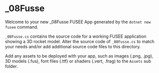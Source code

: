 # _08Fusse

Welcome to your new _08Fusse FUSEE App generated by the `dotnet new fusee` command.

`_08Fusse.cs` contains the source code for a working FUSEE application showing 
a 3D rocket model. Alter the source code of `_08Fusse.cs` to match your needs 
and/or add additional source code files to this directory.

Add any assets to be deployed with your app, such as images (.png, .jpg), 
3D models (.fus), font files (.ttf) or shaders (.vert, .frag) 
to the `Assets` sub folder.


